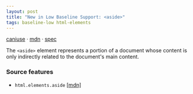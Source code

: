 ```yaml
---
layout: post
title: "New in Low Baseline Support: <aside>"
tags: baseline-low html-elements
---
```


[caniuse](https://caniuse.com/?search=aside) · [mdn](https://developer.mozilla.org/en-US/search?q=<aside>) · [spec](https://html.spec.whatwg.org/multipage/sections.html#the-aside-element)

The `<aside>` element represents a portion of a document whose content is only indirectly related to the document's main content.

### Source features

- ``html.elements.aside`` [[mdn]](https://developer.mozilla.org/en-US/search?q=html.elements.aside)

